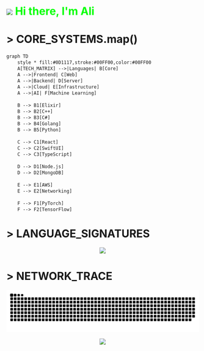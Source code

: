 # <img src="https://raw.githubusercontent.com/iampavangandhi/iampavangandhi/master/gifs/Hi.gif" width="30px"> <div style="color: #00FF00; display: inline;">Hi there, I'm Ali</div>





</div>

# > CORE_SYSTEMS.map()

```mermaid
graph TD
    style * fill:#0D1117,stroke:#00FF00,color:#00FF00
    A[TECH_MATRIX] -->|Languages| B[Core]
    A -->|Frontend| C[Web]
    A -->|Backend| D[Server]
    A -->|Cloud| E[Infrastructure]
    A -->|AI| F[Machine Learning]
    
    B --> B1[Elixir]
    B --> B2[C++]
    B --> B3[C#]
    B --> B4[Golang]
    B --> B5[Python]
    
    C --> C1[React]
    C --> C2[SwiftUI]
    C --> C3[TypeScript]
    
    D --> D1[Node.js]
    D --> D2[MongoDB]
    
    E --> E1[AWS]
    E --> E2[Networking]
    
    F --> F1[PyTorch]
    F --> F2[TensorFlow]
```

# > LANGUAGE_SIGNATURES

<div align="center">
  <img src="https://github-readme-stats.vercel.app/api/top-langs/?username=AliSiddique&layout=compact&theme=matrix&hide_border=true&bg_color=0D1117&title_color=00FF00&text_color=00FF00"/>
</div>



# > NETWORK_TRACE

<div align="center">
  <img src="https://raw.githubusercontent.com/platane/snk/output/github-contribution-grid-snake-dark.svg" width="800" />
</div>



<div align="center">
  
[![][github-shield]][github-url]

</div>

[github-shield]: https://img.shields.io/badge/-GitHub-0D1117?style=for-the-badge&logo=github&logoColor=00FF00
[github-url]: https://github.com/AliSiddique
```
